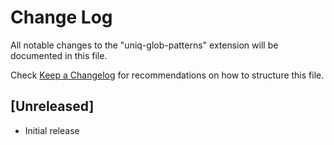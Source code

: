 # Change Log

All notable changes to the "uniq-glob-patterns" extension will be documented in this file.

Check [Keep a Changelog](http://keepachangelog.com/) for recommendations on how to structure this file.

## [Unreleased]

- Initial release